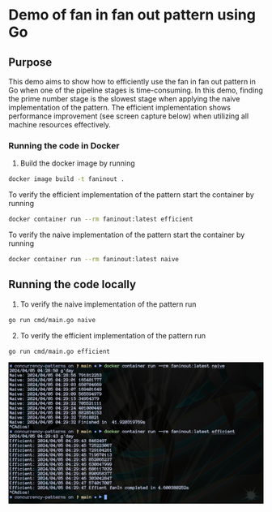 # Demo of fan in fan out pattern using Go

## Purpose

This demo aims to show how to efficiently use the fan in fan out pattern in Go when one of the pipeline stages is time-consuming. In this demo, finding the prime number stage is the slowest stage when applying the naive implementation of the pattern. The efficient implementation shows performance improvement (see screen capture below) when utilizing all machine resources effectively.

### Running the code in Docker

1. Build the docker image by running

```bash
docker image build -t faninout .
```

To verify the efficient implementation of the pattern start the container by running

```bash
docker container run --rm faninout:latest efficient
```

To verify the naive implementation of the pattern start the container by running

```bash
docker container run --rm faninout:latest naive
```

## Running the code locally

1. To verify the naive implementation of the pattern run

```bash
go run cmd/main.go naive
```

2. To verify the efficient implementation of the pattern run

```bash
go run cmd/main.go efficient
```

<p align="center">
  <img  src="assets/results.png?raw=true">
</p>
